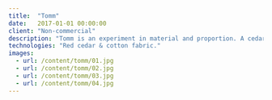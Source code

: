 ```yaml
---
title:  "Tomm"
date:   2017-01-01 00:00:00
client: "Non-commercial"
description: "Tomm is an experiment in material and proportion. A cedar cabinet with cotton doors. Both small and tall. Snap closures allow for easy removal of fabric panels, for washability and interchangeability. In conjunction with Cole Lendrum <a href='http://www.colelendrum.com'>(www.colelendrum.com).</a>"
technologies: "Red cedar & cotton fabric."
images:
  - url: /content/tomm/01.jpg
  - url: /content/tomm/02.jpg
  - url: /content/tomm/03.jpg
  - url: /content/tomm/04.jpg
---
```

